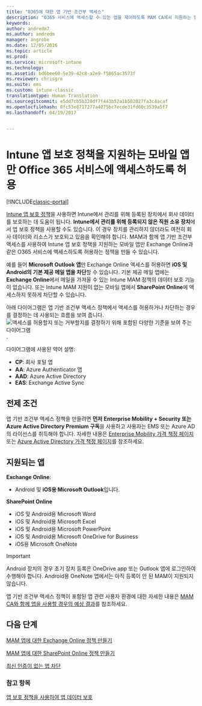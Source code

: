 ```yaml
---
title: "0365에 대한 앱 기반 조건부 액세스"
description: "O365 서비스에 액세스할 수 있는 앱을 제어하도록 MAM CA에서 지원하는 방식을 이해합니다."
keywords: 
author: andredm7
ms.author: andredm
manager: angrobe
ms.date: 12/05/2016
ms.topic: article
ms.prod: 
ms.service: microsoft-intune
ms.technology: 
ms.assetid: bd6bee60-5e39-42c8-a2e9-f5865ac3573f
ms.reviewer: chrisgre
ms.suite: ems
ms.custom: intune-classic
translationtype: Human Translation
ms.sourcegitcommit: e5dd7cb5b320df7f443b52a1b502027fa3c4acaf
ms.openlocfilehash: 8fc53e8717277a4075bc7ecde31fd60c3539a5f7
ms.lasthandoff: 04/19/2017


---
```


# <a name="allow-only-mobile-apps-that-support-intune-app-protection-policies-to-access-office-365-services"></a>Intune 앱 보호 정책을 지원하는 모바일 앱만 Office 365 서비스에 액세스하도록 허용

[!INCLUDE[classic-portal](../includes/classic-portal.md)]

[Intune 앱 보호 정책](protect-apps-and-data-with-microsoft-intune.md)을 사용하면 Intune에서 관리를 위해 등록된 장치에서 회사 데이터를 보호하는 데 도움이 됩니다. **Intune에서 관리를 위해 등록되지 않은 직원 소유 장치**에서 앱 보호 정책을 사용할 수도 있습니다.  이 경우 장치를 관리하지 않더라도 여전히 회사 데이터와 리소스가 보호되고 있음을 확인해야 합니다. MAM과 함께 앱 기반 조건부 액세스를 사용하여 Intune 앱 보호 정책을 지원하는 모바일 앱만 Exchange Online과 같은 O365 서비스에 액세스하도록 허용하는 정책을 만들 수 있습니다.

예를 들어 **Microsoft Outlook 앱**만 Exchange Online 액세스를 허용하면 **iOS 및 Android의 기본 제공 메일 앱을 차단**할 수 있습니다. 기본 제공 메일 앱에는 **Exchange Online**에서 메일을 가져올 수 있는 Intune MAM 정책의 데이터 보호 기능이 없습니다. 또는 Intune MAM 지원이 없는 모바일 앱에서 **SharePoint Online**에 액세스하지 못하게 차단할 수 있습니다.

아래 다이어그램은 앱 기반 조건부 액세스 정책에서 액세스를 허용하거나 차단하는 경우를 결정하는 데 사용되는 흐름을 보여 줍니다. ![액세스를 허용할지 또는 거부할지를 결정하기 위해 포함된 다양한 기준을 보여 주는 다이어그램](../media/mam-ca-decision-flow_simple.png).

다이어그램에 사용된 약어 설명:
* **CP**: 회사 포털 앱
* **AA**: Azure Authenticator 앱
* **AAD**: Azure Active Directory
* **EAS**: Exchange Active Sync

## <a name="prerequisites"></a>전제 조건
앱 기반 조건부 액세스 정책을 만들려면 **먼저** **Enterprise Mobility + Security 또는 Azure Active Directory Premium 구독**을 사용하고 사용자는 EMS 또는 Azure AD의 라이선스를 취득해야 합니다. 자세한 내용은 [Enterprise Mobility 가격 책정 페이지](https://www.microsoft.com/cloud-platform/enterprise-mobility-pricing) 또는 [Azure Active Directory 가격 책정 페이지](https://azure.microsoft.com/pricing/details/active-directory/)를 참조하세요.


## <a name="supported-apps"></a>지원되는 앱
**Exchange Online**:
* Android 및 **iOS용 Microsoft Outlook**입니다.

**SharePoint Online**
* iOS 및 Android용 Microsoft Word
* iOS 및 Android용 Microsoft Excel
* iOS 및 Android용 Microsoft PowerPoint
* iOS 및 Android용 Microsoft OneDrive for Business
* iOS용 Microsoft OneNote

>[!IMPORTANT]
>Android 장치의 경우 초기 장치 등록은 OneDrive app 또는 Outlook 앱에 로그인하여 수행해야 합니다. Android용 OneNote 앱에서는 아직 등록이 안 된 MAM이 지원되지 않습니다.

앱 기반 조건부 액세스 정책이 포함된 앱 관련 사용자 환경에 대한 자세한 내용은 [MAM CA와 함께 앱을 사용할 경우의 예상 결과](use-apps-with-mam-ca.md)를 참조하세요.


## <a name="next-steps"></a>다음 단계
[MAM 앱에 대한 Exchange Online 정책 만들기](mam-ca-for-exchange-online.md)

[MAM 앱에 대한 SharePoint Online 정책 만들기](mam-ca-for-sharepoint-online.md)

[최신 인증이 없는 앱 차단](block-apps-with-no-modern-authentication.md)

### <a name="see-also"></a>참고 항목

[앱 보호 정책을 사용하여 앱 데이터 보호](protect-app-data-using-mobile-app-management-policies-with-microsoft-intune.md)

